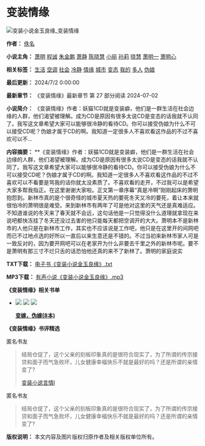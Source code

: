 # 变装情缘

![变装小说金玉良缘_变装情缘](http://image.ebookcdn.com/404.jpg)

**作者：** [佚名](https://www.qqzuankuo.com/author/佚名.shtml)

**小说主角：** [萧明](https://www.qqzuankuo.com/character/萧明.shtml) [程诚](https://www.qqzuankuo.com/character/程诚.shtml) [朱金鹏](https://www.qqzuankuo.com/character/朱金鹏.shtml) [萧静](https://www.qqzuankuo.com/character/萧静.shtml) [陈晓慧](https://www.qqzuankuo.com/character/陈晓慧.shtml) [小丽](https://www.qqzuankuo.com/character/小丽.shtml) [孙莉](https://www.qqzuankuo.com/character/孙莉.shtml) [晓慧](https://www.qqzuankuo.com/character/晓慧.shtml) [萧明一](https://www.qqzuankuo.com/character/萧明一.shtml) [萧明心](https://www.qqzuankuo.com/character/萧明心.shtml)

**相关标签：** [生活](https://www.qqzuankuo.com/tag/6238_1.shtml) [空调](https://www.qqzuankuo.com/tag/6898_1.shtml) [社会](https://www.qqzuankuo.com/tag/76164_1.shtml) [冷静](https://www.qqzuankuo.com/tag/825084_1.shtml) [情缘](https://www.qqzuankuo.com/tag/1251966_1.shtml) [城市](https://www.qqzuankuo.com/tag/1990000_1.shtml) [变态](https://www.qqzuankuo.com/tag/2860772_1.shtml) [我的](https://www.qqzuankuo.com/tag/3254183_1.shtml) [多人](https://www.qqzuankuo.com/tag/3254346_1.shtml) [伪娘](https://www.qqzuankuo.com/tag/3255327_1.shtml)

**最后更新：** 2024/7/2 0:00:00

**最新章节：** 《变装情缘》最新章节 第 27 部分阅读 2024-07-02

**小说简介：** 《变装情缘》作者：妖猫1CD就是变装癖，他们是一群生活在社会边缘的人群，他们渴望被理解。成为CD是原因有很多太说CD是变态的话我就不认同了。我写这文章希望大家可以能够很冷静的看待CD。你可以接受伪娘为什么不可以接受CD呢？伪娘才属于CD的啊。我知道一定很多人不喜欢看这作品的不过不喜欢可以不…

**内容摘要：** **《变装情缘》作者：妖猫1CD就是变装癖，他们是一群生活在社会边缘的人群，他们渴望被理解。成为CD是原因有很多太说CD是变态的话我就不认同了。我写这文章希望大家可以能够很冷静的看待CD。你可以接受伪娘为什么不可以接受CD呢？伪娘才属于CD的啊。我知道一定很多人不喜欢看这作品的不过不喜欢可以不看要是骂我的话你就太没素质了。不喜欢看的走开，不过我可以是希望大家多帮我指正。在这里谢谢大家啦。正文第一章序幕“真是冷啊”刚刚起床的萧明抱怨到。新林市真的是个很奇怪的城市夏天热的要死冬天又冷的要死，着让本来就很怕冷的萧明很是难受。来到新林市有两年了可是他对这里的天气还是真难适应。不知道谁说的冬天来了春天就不会远，这句话他是一只觉得没什么道理就拿现在来说吧都快冻挂了冬天还没过去害的他只能每天都把空调开的大大。萧明本不是新林市的人他只是在新林市工作，其实也不应该说是工作吧，他只是在这里开的间网吧而已不过地点选的好所以一直后以来生意还是不错的。不过当初来新林市家人可是一致反对的，因为要开网吧可以在老家开为什么非要去千里之外的新林市呢。要不是萧明有那三寸不烂只舌的话恐怕他还真的来不了新林了。萧明的家庭说实

**TXT下载：** [电子书《变装小说金玉良缘》.txt](https://www.bqxs520.com/download.html#txt)

**MP3下载：** [有声小说《变装小说金玉良缘》.mp3](https://www.bqxs520.com/download.html#mp3)

**《变装情缘》相关书单**

- ![](https://image.ebookcdn.com/small/e8deb3c361e49cfe5d8998575fd82113.jpg) ![](https://image.ebookcdn.com/small/cd60194e23e677db4359e28d96fbafa2.jpg) ![](https://image.ebookcdn.com/small/11a89dd763c60d3d5acc5032e9659957.jpg)
    
    **[变嫁，伪嫁(8本)](https://www.qqzuankuo.com/booklist/146100.shtml)**

**《变装情缘》书评精选**

匿名书友

> 结局仓促了，这个父亲的刻板印象真的是很符合现实了，为了所谓的传宗接贷和面子而气急败坏，儿女健康幸福快乐不就是最好的吗？还是所谓的亲情变了?
> 
> [变装小说言情l](https://r.qqzuankuo.com/book/52_4479203_35383053.shtml)

匿名书友

> 结局仓促了，这个父亲的刻板印象真的是很符合现实了，为了所谓的传宗接贷和面子而气急败坏，儿女健康幸福快乐不就是最好的吗？还是所谓的亲情变了? 

**版权说明：** 本文内容及图片版权归原作者及相关版权单位所有。
<!-- tcd_original_link https://q.qqzuankuo.com/book/52_4479203_52409282.shtml -->
